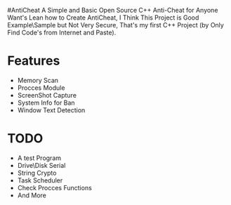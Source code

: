 #AntiCheat
A Simple and Basic Open Source C++ Anti-Cheat for Anyone Want's Lean how to Create AntiCheat, 
I Think This Project is Good Example\Sample but Not Very Secure,
That's my first C++ Project (by Only Find Code's from Internet and Paste).

# Features
- Memory Scan
- Procces Module
- ScreenShot Capture
- System Info for Ban
- Window Text Detection

# TODO
- A test Program
- Drive\Disk Serial
- String Crypto
- Task Scheduler
- Check Procces Functions
- And More
